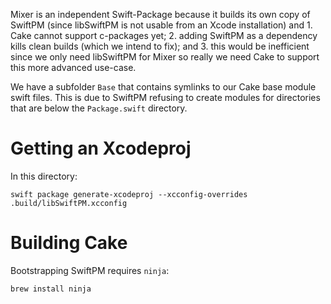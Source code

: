 Mixer is an independent Swift-Package because it builds its own copy
of SwiftPM (since libSwiftPM is not usable from an Xcode installation)
and 1. Cake cannot support c-packages yet; 2. adding SwiftPM as a
dependency kills clean builds (which we intend to fix); and 3. this
would be inefficient since we only need libSwiftPM for Mixer so really
we need Cake to support this more advanced use-case.

We have a subfolder `Base` that contains symlinks to our Cake base
module swift files. This is due to SwiftPM refusing to create modules
for directories that are below the `Package.swift` directory.

# Getting an Xcodeproj

In this directory:

    swift package generate-xcodeproj --xcconfig-overrides .build/libSwiftPM.xcconfig

# Building Cake

Bootstrapping SwiftPM requires `ninja`:

    brew install ninja